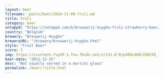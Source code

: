 ```yaml
---
layout: beer
filename: _posts/beer/2016-11-09-fruli.md
title: Früli
category: beer
untappd: "https://untappd.com/b/brouwerij-huyghe-fruli-strawberry-beer/6314"
country: "Belgium"
brewery: "Brouwerij Huyghe"
breweryURL: "/brewery/brouwerij-huyghe.html"
style: "Fruit Beer"
score: 5
img: https://scontent.fsyd9-1.fna.fbcdn.net/v/t31.0-0/p480x480/280250_10151396306263745_1857811158_o.jpg?_nc_cat=111&_nc_sid=e007fa&_nc_ohc=KJEwUWpu0JwAX-yC_IW&_nc_ht=scontent.fsyd9-1.fna&tp=6&oh=30ade93c90db973b150a5bf49a687ec0&oe=5F94C1EE
beer-date: "2012-12-25"
desc: "Not usually served in a martini glass"
permalink: /beer/:title.html
---
```

